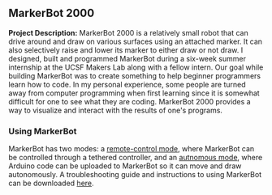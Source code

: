 ## MarkerBot 2000

**Project Description:** MarkerBot 2000 is a relatively small robot that can drive around and draw on various surfaces using an attached marker. It can also selectively raise and lower its marker to either draw or not draw. I designed, built and programmed  MarkerBot during a six-week summer internship at the UCSF Makers Lab along with a fellow intern. Our goal while building MarkerBot was to create something to help beginner programmers learn how to code. In my personal experience, some people are turned away from computer programming when first learning since it is somewhat difficult for one to see what they are coding. MarkerBot 2000 provides a way to visualize and interact with the results of one's programs.
### Using MarkerBot

MarkerBot has two modes: a [remote-control mode](/markerbot/markerbot-remote-control-guide), where MarkerBot can be controlled through a tethered controller, and an [autnomous mode](/markerbot/autonomous-control-guide), where Arduino code can be uploaded to MarkerBot so it can move and draw autonomously. A troubleshooting guide and instructions to using MarkerBot can be downloaded <a href="/downloads/MarkerBotGuide.docx" download>here</a>.
